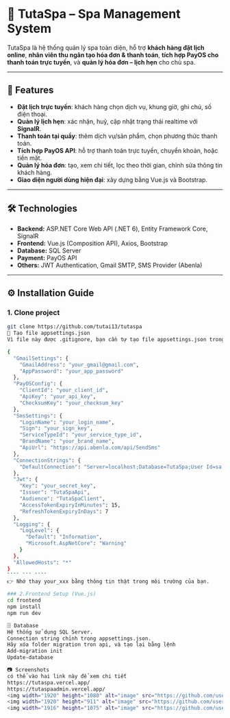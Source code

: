 # 🌿 TutaSpa – Spa Management System

TutaSpa là hệ thống quản lý spa toàn diện, hỗ trợ **khách hàng đặt lịch online**, **nhân viên thu ngân tạo hóa đơn & thanh toán**, **tích hợp PayOS cho thanh toán trực tuyến**, và **quản lý hóa đơn – lịch hẹn** cho chủ spa.

---

## 🚀 Features
- **Đặt lịch trực tuyến**: khách hàng chọn dịch vụ, khung giờ, ghi chú, số điện thoại.
- **Quản lý lịch hẹn**: xác nhận, huỷ, cập nhật trạng thái realtime với **SignalR**.
- **Thanh toán tại quầy**: thêm dịch vụ/sản phẩm, chọn phương thức thanh toán.
- **Tích hợp PayOS API**: hỗ trợ thanh toán trực tuyến, chuyển khoản, hoặc tiền mặt.
- **Quản lý hóa đơn**: tạo, xem chi tiết, lọc theo thời gian, chỉnh sửa thông tin khách hàng.
- **Giao diện người dùng hiện đại**: xây dựng bằng Vue.js và Bootstrap.

---

## 🛠 Technologies
- **Backend:** ASP.NET Core Web API (.NET 6), Entity Framework Core, SignalR  
- **Frontend:** Vue.js (Composition API), Axios, Bootstrap  
- **Database:** SQL Server  
- **Payment:** PayOS API  
- **Others:** JWT Authentication, Gmail SMTP, SMS Provider (Abenla)  

---

## ⚙️ Installation Guide

### 1. Clone project
```bash
git clone https://github.com/tutai13/tutaspa
🔑 Tạo file appsettings.json
Vì file này được .gitignore, bạn cần tự tạo file appsettings.json trong thư mục backend với cấu trúc sau:

{
  "GmailSettings": {
    "GmailAddress": "your_gmail@gmail.com",
    "AppPassword": "your_app_password"
  },
  "PayOSConfig": {
    "ClientId": "your_client_id",
    "ApiKey": "your_api_key",
    "ChecksumKey": "your_checksum_key"
  },
  "SmsSettings": {
    "LoginName": "your_login_name",
    "Sign": "your_sign_key",
    "ServiceTypeId": "your_service_type_id",
    "BrandName": "your_brand_name",
    "ApiUrl": "https://api.abenla.com/api/SendSms"
  },
  "ConnectionStrings": {
    "DefaultConnection": "Server=localhost;Database=TutaSpa;User Id=sa;Password=your_password;TrustServerCertificate=True"
  },
  "Jwt": {
    "Key": "your_secret_key",
    "Issuer": "TutaSpaApi",
    "Audience": "TutaSpaClient",
    "AccessTokenExpiryInMinutes": 15,
    "RefreshTokenExpiryInDays": 7
  },
  "Logging": {
    "LogLevel": {
      "Default": "Information",
      "Microsoft.AspNetCore": "Warning"
    }
  },
  "AllowedHosts": "*"
}
```` ``` ````
👉 Nhớ thay your_xxx bằng thông tin thật trong môi trường của bạn.

### 2.Frontend Setup (Vue.js)
cd frontend
npm install
npm run dev

🗄 Database
Hệ thống sử dụng SQL Server.
Connection string chỉnh trong appsettings.json.
Hãy xóa folder migration tron api, và tạo lại bằng lệnh
Add-migration init
Update-database

📷 Screenshots
có thể vào hai link này để xem chi tiết 
https://tutaspa.vercel.app/
https://tutaspaadmin.vercel.app/
<img width="1920" height="1080" alt="image" src="https://github.com/user-attachments/assets/08234e41-eef7-4c14-b976-769ef20e9a20" />
<img width="1920" height="911" alt="image" src="https://github.com/user-attachments/assets/8f7e7f74-5cef-40b3-b96a-55d1a1225b79" />
<img width="1916" height="1075" alt="image" src="https://github.com/user-attachments/assets/62c2f007-ce07-4cc8-87a6-ca1366f88b5f" />



